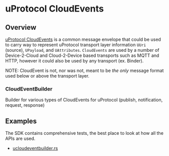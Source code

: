 # uProtocol CloudEvents

## Overview

[uProtocol CloudEvents](https://github.com/eclipse-uprotocol/uprotocol-spec/blob/main/up-l1/cloudevents.adoc) is a common message envelope that could be used to carry way to represent uProtocol transport layer information `UUri` (source), `UPayload`, and `UAttributes`. `CloudEvents` are used by a number of Device-2-Cloud and Cloud-2-Device based transports such as MQTT and HTTP, however it could also be used by any transport (ex. Binder).

NOTE: CloudEvent is not, nor was not, meant to be _the only_ message format used below or above the transport layer.

### CloudEventBuilder

Builder for various types of CloudEvents for uProtocol (publish, notification, request, response)

## Examples

The SDK contains comprehensive tests, the best place to look at how all the APIs are used.

- [ucloudeventbuilder.rs](src/cloudevent/builder/ucloudeventbuilder.rs)
